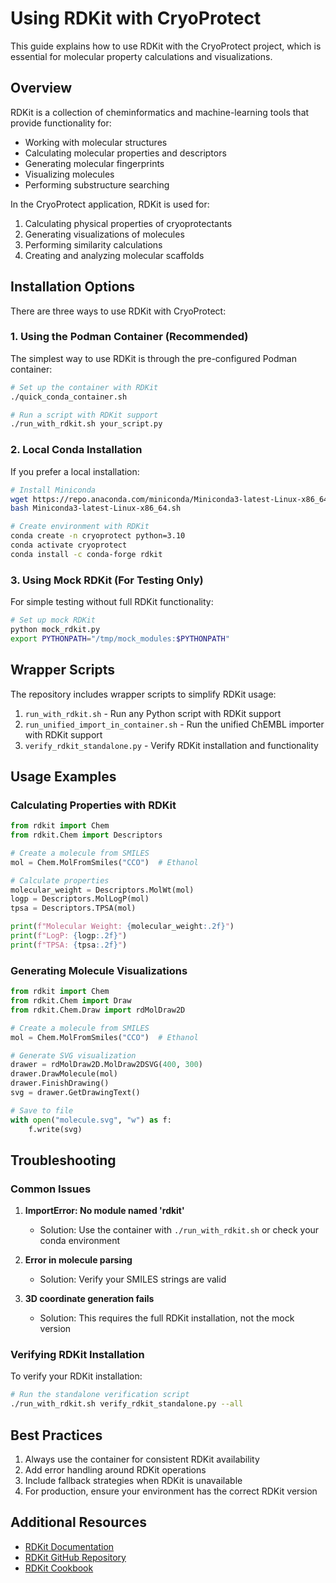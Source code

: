 # Using RDKit with CryoProtect

This guide explains how to use RDKit with the CryoProtect project, which is essential for molecular property calculations and visualizations.

## Overview

RDKit is a collection of cheminformatics and machine-learning tools that provide functionality for:
- Working with molecular structures
- Calculating molecular properties and descriptors
- Generating molecular fingerprints
- Visualizing molecules
- Performing substructure searching

In the CryoProtect application, RDKit is used for:
1. Calculating physical properties of cryoprotectants
2. Generating visualizations of molecules
3. Performing similarity calculations
4. Creating and analyzing molecular scaffolds

## Installation Options

There are three ways to use RDKit with CryoProtect:

### 1. Using the Podman Container (Recommended)

The simplest way to use RDKit is through the pre-configured Podman container:

```bash
# Set up the container with RDKit
./quick_conda_container.sh

# Run a script with RDKit support
./run_with_rdkit.sh your_script.py
```

### 2. Local Conda Installation

If you prefer a local installation:

```bash
# Install Miniconda
wget https://repo.anaconda.com/miniconda/Miniconda3-latest-Linux-x86_64.sh
bash Miniconda3-latest-Linux-x86_64.sh

# Create environment with RDKit
conda create -n cryoprotect python=3.10
conda activate cryoprotect
conda install -c conda-forge rdkit
```

### 3. Using Mock RDKit (For Testing Only)

For simple testing without full RDKit functionality:

```bash
# Set up mock RDKit
python mock_rdkit.py
export PYTHONPATH="/tmp/mock_modules:$PYTHONPATH"
```

## Wrapper Scripts

The repository includes wrapper scripts to simplify RDKit usage:

1. `run_with_rdkit.sh` - Run any Python script with RDKit support
2. `run_unified_import_in_container.sh` - Run the unified ChEMBL importer with RDKit support
3. `verify_rdkit_standalone.py` - Verify RDKit installation and functionality

## Usage Examples

### Calculating Properties with RDKit

```python
from rdkit import Chem
from rdkit.Chem import Descriptors

# Create a molecule from SMILES
mol = Chem.MolFromSmiles("CCO")  # Ethanol

# Calculate properties
molecular_weight = Descriptors.MolWt(mol)
logp = Descriptors.MolLogP(mol)
tpsa = Descriptors.TPSA(mol)

print(f"Molecular Weight: {molecular_weight:.2f}")
print(f"LogP: {logp:.2f}")
print(f"TPSA: {tpsa:.2f}")
```

### Generating Molecule Visualizations

```python
from rdkit import Chem
from rdkit.Chem import Draw
from rdkit.Chem.Draw import rdMolDraw2D

# Create a molecule from SMILES
mol = Chem.MolFromSmiles("CCO")  # Ethanol

# Generate SVG visualization
drawer = rdMolDraw2D.MolDraw2DSVG(400, 300)
drawer.DrawMolecule(mol)
drawer.FinishDrawing()
svg = drawer.GetDrawingText()

# Save to file
with open("molecule.svg", "w") as f:
    f.write(svg)
```

## Troubleshooting

### Common Issues

1. **ImportError: No module named 'rdkit'**
   - Solution: Use the container with `./run_with_rdkit.sh` or check your conda environment

2. **Error in molecule parsing**
   - Solution: Verify your SMILES strings are valid

3. **3D coordinate generation fails**
   - Solution: This requires the full RDKit installation, not the mock version

### Verifying RDKit Installation

To verify your RDKit installation:

```bash
# Run the standalone verification script
./run_with_rdkit.sh verify_rdkit_standalone.py --all
```

## Best Practices

1. Always use the container for consistent RDKit availability
2. Add error handling around RDKit operations
3. Include fallback strategies when RDKit is unavailable
4. For production, ensure your environment has the correct RDKit version

## Additional Resources

- [RDKit Documentation](https://www.rdkit.org/docs/)
- [RDKit GitHub Repository](https://github.com/rdkit/rdkit)
- [RDKit Cookbook](https://www.rdkit.org/docs/Cookbook.html)